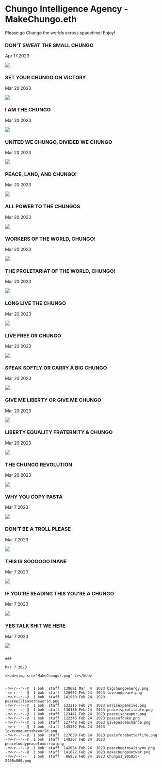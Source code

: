 # Chungo Intelligence Agency - MakeChungo.eth

Please go Chungo the worlds across spacetime! Enjoy!

### DON'T SWEAT THE SMALL CHUNGO

Apr 17 2023

<kbd><img src="MakeChungo/dontsweatthesmallchungo.png" /></kbd>

### SET YOUR CHUNGO ON VICTORY

Mar 20 2023

<kbd><img src="MakeChungo/setyourchungoonvictory.png" /></kbd>

### I AM THE CHUNGO

Mar 20 2023

<kbd><img src="MakeChungo/iamthechungo.png" /></kbd>

### UNITED WE CHUNGO, DIVIDED WE CHUNGO

Mar 20 2023

<kbd><img src="MakeChungo/unitedwechungodividedwechungo.png" /></kbd>

### PEACE, LAND, AND CHUNGO!

Mar 20 2023

<kbd><img src="MakeChungo/peacelandandchungo.png" /></kbd>

### ALL POWER TO THE CHUNGOS

Mar 20 2023

<kbd><img src="MakeChungo/allpowertothechungos.png" /></kbd>

### WORKERS OF THE WORLD, CHUNGO!

Mar 20 2023

<kbd><img src="MakeChungo/workersoftheworldchungo.png" /></kbd>

### THE PROLETARIAT OF THE WORLD, CHUNGO!

Mar 20 2023

<kbd><img src="MakeChungo/theproletariatoftheworldchungo.png" /></kbd>

### LONG LIVE THE CHUNGO

Mar 20 2023

<kbd><img src="MakeChungo/longlivethechungo.png" /></kbd>

### LIVE FREE OR CHUNGO

Mar 20 2023

<kbd><img src="MakeChungo/livefreeorchungo.png" /></kbd>

### SPEAK SOFTLY OR CARRY A BIG CHUNGO

Mar 20 2023

<kbd><img src="MakeChungo/speaksoftlyorcarryabigchungo.png" /></kbd>

### GIVE ME LIBERTY OR GIVE ME CHUNGO

Mar 20 2023

<kbd><img src="MakeChungo/givemelibertyorgivemechungo.png" /></kbd>

### LIBERTY EQUALITY FRATERNITY & CHUNGO

Mar 20 2023

<kbd><img src="MakeChungo/libertyequalityfraternitychungo.png" /></kbd>

### THE CHUNGO REVOLUTION

Mar 20 2023

<kbd><img src="MakeChungo/thechungorevolution.png" /></kbd>

### WHY YOU COPY PASTA

Mar 7 2023

<kbd><img src="MakeChungo/whyyoucopypasta.png" /></kbd>

### DON’T BE A TROLL PLEASE

Mar 7 2023

<kbd><img src="MakeChungo/dontbeatrollplease.png" /></kbd>

### THIS IS SOOOOOO INANE

Mar 7 2023

<kbd><img src="MakeChungo/thisissooooooinane.png" /></kbd>

### IF YOU’RE READING THIS YOU’RE A CHUNGO

Mar 7 2023

<kbd><img src="MakeChungo/ifyourereadingthisyoureachungo.png" /></kbd>

### YES TALK SHIT WE HERE

Mar 7 2023

<kbd><img src="MakeChungo/yestalkshitwehere.png" /></kbd>

```

###

Mar 7 2023

<kbd><img src="MakeChungo/.png" /></kbd>


-rw-r--r--@  1 bok  staff  130691 Mar  4  2023 bigchungoenergy.png
-rw-r--r--@  1 bok  staff  126902 Feb 24  2023 loveandpeace.png
-rw-r--r--@  1 bok  staff  141930 Feb 24  2023 peacewillsavetheworld.png
-rw-r--r--@  1 bok  staff  133216 Feb 24  2023 warisexpensive.png
-rw-r--r--@  1 bok  staff  130130 Feb 24  2023 peaceisprofitable.png
-rw-r--r--@  1 bok  staff  123441 Feb 24  2023 peaceischeaper.png
-rw-r--r--@  1 bok  staff  122346 Feb 24  2023 peaceofcake.png
-rw-r--r--@  1 bok  staff  127748 Feb 24  2023 givepeaceachance.png
-rw-r--r--@  1 bok  staff  145302 Feb 24  2023 loveconquerstheworld.png
-rw-r--r--@  1 bok  staff  127639 Feb 24  2023 peaceforabetterlife.png
-rw-r--r--@  1 bok  staff  140207 Feb 24  2023 peacetodaypeacetomorrow.png
-rw-r--r--@  1 bok  staff  142034 Feb 24  2023 peacebeginswithyou.png
-rw-r--r--@  1 bok  staff  141672 Feb 24  2023 makechungonotwar.png
-rw-r--r--   1 bok  staff   86958 Feb 24  2023 Chungos_8050x5-2400x800.png
```

